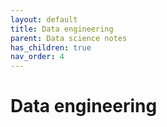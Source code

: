 ```yaml
---
layout: default
title: Data engineering
parent: Data science notes
has_children: true
nav_order: 4
---
```


# Data engineering
